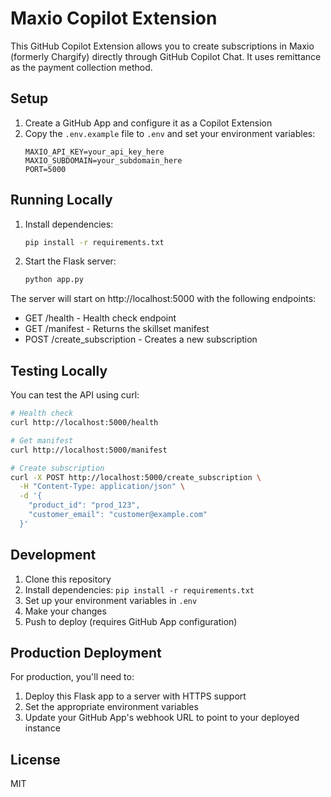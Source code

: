 # Maxio Copilot Extension

This GitHub Copilot Extension allows you to create subscriptions in Maxio (formerly Chargify) directly through GitHub Copilot Chat. It uses remittance as the payment collection method.

## Setup

1. Create a GitHub App and configure it as a Copilot Extension
2. Copy the `.env.example` file to `.env` and set your environment variables:
   ```
   MAXIO_API_KEY=your_api_key_here
   MAXIO_SUBDOMAIN=your_subdomain_here
   PORT=5000
   ```

## Running Locally

1. Install dependencies:
   ```bash
   pip install -r requirements.txt
   ```

2. Start the Flask server:
   ```bash
   python app.py
   ```

The server will start on http://localhost:5000 with the following endpoints:
- GET /health - Health check endpoint
- GET /manifest - Returns the skillset manifest
- POST /create_subscription - Creates a new subscription

## Testing Locally

You can test the API using curl:

```bash
# Health check
curl http://localhost:5000/health

# Get manifest
curl http://localhost:5000/manifest

# Create subscription
curl -X POST http://localhost:5000/create_subscription \
  -H "Content-Type: application/json" \
  -d '{
    "product_id": "prod_123",
    "customer_email": "customer@example.com"
  }'
```

## Development

1. Clone this repository
2. Install dependencies: `pip install -r requirements.txt`
3. Set up your environment variables in `.env`
4. Make your changes
5. Push to deploy (requires GitHub App configuration)

## Production Deployment

For production, you'll need to:
1. Deploy this Flask app to a server with HTTPS support
2. Set the appropriate environment variables
3. Update your GitHub App's webhook URL to point to your deployed instance

## License

MIT